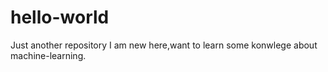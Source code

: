 # hello-world
Just another repository
I am new here,want to learn some konwlege about machine-learning.
